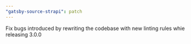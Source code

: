 ```yaml
---
"gatsby-source-strapi": patch
---
```


Fix bugs introduced by rewriting the codebase with new linting rules whie releasing 3.0.0
